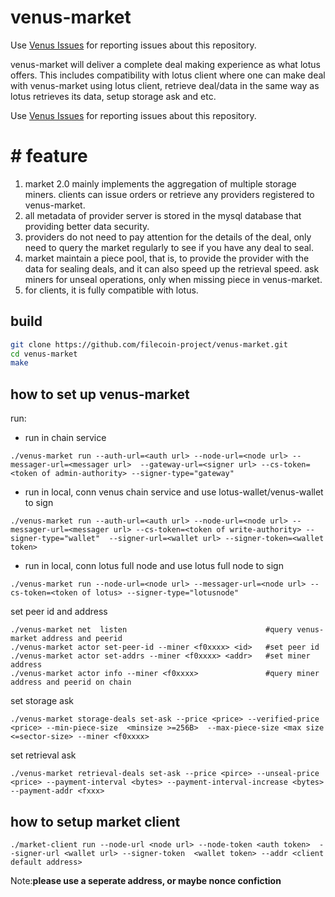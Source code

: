 # venus-market

Use [Venus Issues](https://github.com/filecoin-project/venus/issues) for reporting issues about this repository.

venus-market will deliver a complete deal making experience as what lotus offers. This includes compatibility with lotus client where one can make deal with venus-market using lotus client, retrieve deal/data in the same way as lotus retrieves its data, setup storage ask and etc.

Use [Venus Issues](https://github.com/filecoin-project/venus/issues) for reporting issues about this repository.

# # feature
1. market 2.0 mainly implements the aggregation of multiple storage miners. clients can issue orders or retrieve any providers registered to venus-market. 
2. all metadata of provider server is stored in the mysql database that providing better data security.
3. providers do not need to pay attention for the details of the deal,  only need to query the market regularly to see if you have any deal to seal. 
4. market maintain a piece pool, that is, to provide the provider with the data for sealing deals, and it can also speed up the retrieval speed. ask miners for unseal operations, only when missing piece in venus-market.
5. for clients, it is fully compatible with lotus.


## build

```sh
git clone https://github.com/filecoin-project/venus-market.git
cd venus-market
make
```
## how to set up venus-market

run:

- run in chain service
```shell script
./venus-market run --auth-url=<auth url> --node-url=<node url> --messager-url=<messager url>  --gateway-url=<signer url> --cs-token=<token of admin-authority> --signer-type="gateway"
```

- run in local, conn venus chain service and use lotus-wallet/venus-wallet to sign 
```shell script
./venus-market run --auth-url=<auth url> --node-url=<node url> --messager-url=<messager url> --cs-token=<token of write-authority> --signer-type="wallet"  --signer-url=<wallet url> --signer-token=<wallet token>
```

- run in local, conn lotus full node and use lotus full node to sign
```shell script
./venus-market run --node-url=<node url> --messager-url=<node url> --cs-token=<token of lotus> --signer-type="lotusnode"
```

set peer id and address

```shell script
./venus-market net  listen                               #query venus-market address and peerid
./venus-market actor set-peer-id --miner <f0xxxx> <id>   #set peer id
./venus-market actor set-addrs --miner <f0xxxx> <addr>   #set miner address
./venus-market actor info --miner <f0xxxx>               #query miner address and peerid on chain
```

set storage ask
```shell script
./venus-market storage-deals set-ask --price <price> --verified-price <price> --min-piece-size  <minsize >=256B>  --max-piece-size <max size <=sector-size> --miner <f0xxxx>
```

set retrieval ask
```shell script
./venus-market retrieval-deals set-ask --price <pirce> --unseal-price <price> --payment-interval <bytes> --payment-interval-increase <bytes> --payment-addr <fxxx>
```

## how to setup market client

```shell script
./market-client run --node-url <node url> --node-token <auth token>  --signer-url <wallet url> --signer-token  <wallet token> --addr <client default address>
```
Note:**please use a seperate address, or maybe nonce confiction**

## 
